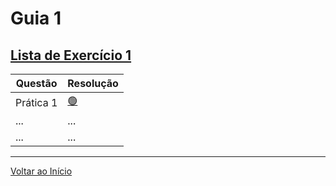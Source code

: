 # Guia 1
## [Lista de Exercício 1](./../assets/files/Lista_Exercicio_1_ED2.pdf)
| Questão  | Resolução |
| ------------- | ------------- |
| Prática 1 | [🟢](./questao_1.c)|
| ...  | ...  |
| ...  | ...  |

***
[Voltar ao Início](./../README.md)